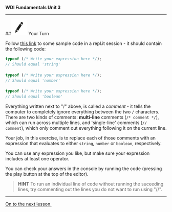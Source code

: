 **WDI Fundamentals Unit 3**

---

##![Your Turn](../assets/exercise.png) Your Turn

Follow [this link](http://repl.it/9fn) to some sample code in a repl.it session - it should contain the following code:

```javascript
typeof (/* Write your expression here */);
// Should equal 'string'

typeof (/* Write your expression here */);
// Should equal 'number'

typeof (/* Write your expression here */);
// Should equal 'boolean'
```

Everything written next to "/" above, is called a *comment* - it tells the computer to completely ignore everything between the two `/` characters. There are two kinds of comments: **multi-line** comments (`/* comment */`), which can run across multiple lines, and 'single-line' comments (`// comment`), which only comment out everything following it on the current line.

Your job, in this exercise, is to replace each of those comments with an expression that evaluates to either `string`, `number` or `boolean`, respectively. 

You can use any expression you like, but make sure your expression includes at least one operator. 

You can check your answers in the console by running the code (pressing the play button at the top of the editor).

>**HINT** To run an individual line of code without running the suceeding lines, try commenting out the lines you do not want to run using "//".

---
[On to the next lesson.](05_lesson.md)
